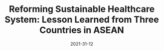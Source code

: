 ---
title: "Reforming Sustainable Healthcare System: Lesson Learned from Three Countries in ASEAN"
collection: publications
permalink: /publication/2021-reforming-sustainable-healthcare
date: 2021-31-12
venue: 'CSIS Policy Brief'
paperurl: 'https://mail.csis.or.id/download/410-post-2022-05-25-CSIS_Policy_Brief_Reforming_Sustainable_Healthcare_System_Lesson_Learned_from_Three_Countries_in_ASEAN.pdf'
link: 'https://mail.csis.or.id/publications/reforming-sustainable-healthcare-system-lesson-learned-from-three-countries-in-asean'
code: #'https://doi.org/10.7910/DVN/BEKPWV'
citation: 'Hendytio, Medelina K., and Yazid, Ega K. <i>Reforming Sustainable Healthcare System: Lesson Learned from Three Countries in ASEAN</i>. CSIS Policy Brief. 2021.'
---